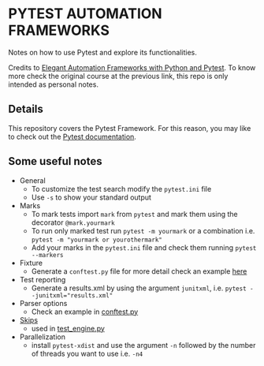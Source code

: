 # PYTEST AUTOMATION FRAMEWORKS
Notes on how to use Pytest and explore its functionalities.

Credits to [Elegant Automation Frameworks with Python and Pytest](https://www.udemy.com/course/elegant-automation-frameworks-with-python-and-pytest/). To know more check the original course at the previous link, this repo is only intended as personal notes. 

## Details
This repository covers the Pytest Framework. For this reason, you may like to check out the [Pytest documentation](https://docs.pytest.org/en/latest/).

## Some useful notes
- General
  - To customize the test search modify the `pytest.ini` file
  - Use `-s` to show your standard output
- Marks
  - To mark tests import `mark` from `pytest` and mark them using the decorator `@mark.yourmark`
  - To run only marked test run `pytest -m yourmark` or a combination i.e. `pytest -m "yourmark or yourothermark"`
  - Add your marks in the `pytest.ini` file and check them running `pytest --markers`
- Fixture
  - Generate a `conftest.py` file for more detail check an example [here](/tests/sportscar/conftest.py)
- Test reporting
  - Generate a results.xml by using the argument `junitxml`, i.e. `pytest --junitxml="results.xml"`
- Parser options
  - Check an example in [conftest.py](/tests/sportscar/conftest.py)
- [Skips](https://docs.pytest.org/en/latest/how-to/skipping.html)
  - used in [test_engine.py](tests/sportscar/engine/test_engine.py)
- Parallelization
  - install `pytest-xdist` and use the argument `-n` followed by the number of threads you want to use i.e. `-n4` 